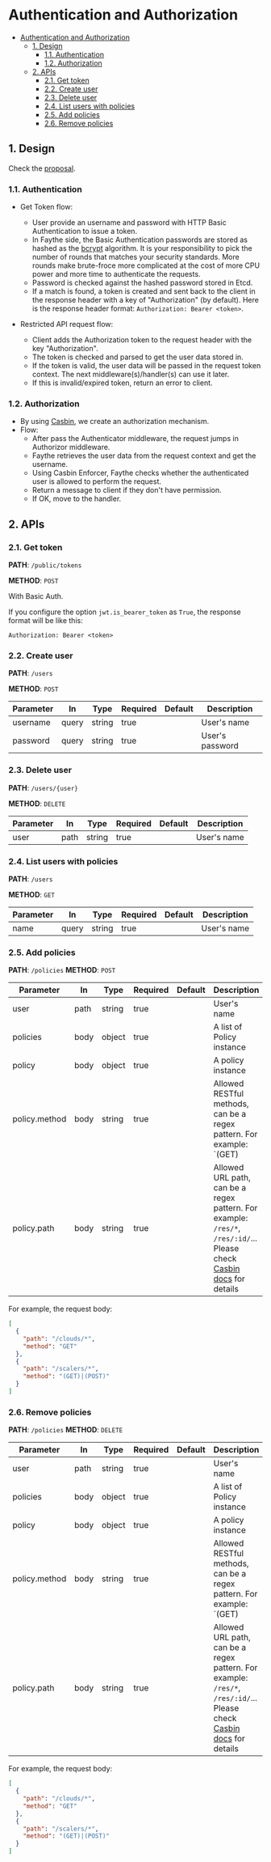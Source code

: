# Authentication and Authorization

- [Authentication and Authorization](#authentication-and-authorization)
  - [1. Design](#1-design)
    - [1.1. Authentication](#11-authentication)
    - [1.2. Authorization](#12-authorization)
  - [2. APIs](#2-apis)
    - [2.1. Get token](#21-get-token)
    - [2.2. Create user](#22-create-user)
    - [2.3. Delete user](#23-delete-user)
    - [2.4. List users with policies](#24-list-users-with-policies)
    - [2.5. Add policies](#25-add-policies)
    - [2.6. Remove policies](#26-remove-policies)

## 1. Design

Check the [proposal](./proposal/authn-authz.md).

### 1.1. Authentication

- Get Token flow:

  - User provide an username and password with HTTP Basic Authentication to issue a token.
  - In Faythe side, the Basic Authentication passwords are stored as hashed as the [bcrypt](https://en.wikipedia.org/wiki/Bcrypt) algorithm. It is your responsibility to pick the number of rounds that matches your security standards. More rounds make brute-froce more complicated at the cost of more CPU power and more time to authenticate the requests.
  - Password is checked against the hashed password stored in Etcd.
  - If a match is found, a token is created and sent back to the client in the response header with a key of "Authorization" (by default). Here is the response header format: `Authorization: Bearer <token>`.

- Restricted API request flow:

  - Client adds the Authorization token to the request header with the key "Authorization".
  - The token is checked and parsed to get the user data stored in.
  - If the token is valid, the user data will be passed in the request token context. The next middleware(s)/handler(s) can use it later.
  - If this is invalid/expired token, return an error to client.

### 1.2. Authorization

- By using [Casbin](https://casbin.org/en/), we create an authorization mechanism.
- Flow:
  - After pass the Authenticator middleware, the request jumps in Authorizor middleware.
  - Faythe retrieves the user data from the request context and get the username.
  - Using Casbin Enforcer, Faythe checks whether the authenticated user is allowed to perform the request.
  - Return a message to client if they don't have permission.
  - If OK, move to the handler.

## 2. APIs

### 2.1. Get token

**PATH**: `/public/tokens`

**METHOD**: `POST`

With Basic Auth.

If you configure the option `jwt.is_bearer_token` as `True`, the response format will be like this:

```
Authorization: Bearer <token>
```

### 2.2. Create user

**PATH**: `/users`

**METHOD**: `POST`

| Parameter | In    | Type   | Required | Default | Description     |
| --------- | ----- | ------ | -------- | ------- | --------------- |
| username  | query | string | true     |         | User's name     |
| password  | query | string | true     |         | User's password |

### 2.3. Delete user

**PATH**: `/users/{user}`

**METHOD**: `DELETE`

| Parameter | In   | Type   | Required | Default | Description |
| --------- | ---- | ------ | -------- | ------- | ----------- |
| user      | path | string | true     |         | User's name |

### 2.4. List users with policies

**PATH**: `/users`

**METHOD**: `GET`

| Parameter | In    | Type   | Required | Default | Description |
| --------- | ----- | ------ | -------- | ------- | ----------- |
| name      | query | string | true     |         | User's name |

### 2.5. Add policies

**PATH**: `/policies`
**METHOD**: `POST`

| Parameter     | In   | Type   | Required | Default | Description                                                                                                                                                         |
| ------------- | ---- | ------ | -------- | ------- | ------------------------------------------------------------------------------------------------------------------------------------------------------------------- |
| user          | path | string | true     |         | User's name                                                                                                                                                         |
| policies      | body | object | true     |         | A list of Policy instance                                                                                                                                           |
| policy        | body | object | true     |         | A policy instance                                                                                                                                                   |
| policy.method | body | string | true     |         | Allowed RESTful methods, can be a regex pattern. For example: `(GET)|(POST)`... Please check [Casbin docs](https://casbin.org/docs/en/supported-models) for details |
| policy.path   | body | string | true     |         | Allowed URL path, can be a regex pattern. For example: `/res/*`, `/res/:id/`... Please check [Casbin docs](https://casbin.org/docs/en/supported-models) for details |

For example, the request body:

```json
[
  {
    "path": "/clouds/*",
    "method": "GET"
  },
  {
    "path": "/scalers/*",
    "method": "(GET)|(POST)"
  }
]
```

### 2.6. Remove policies

**PATH**: `/policies`
**METHOD**: `DELETE`

| Parameter     | In   | Type   | Required | Default | Description                                                                                                                                                         |
| ------------- | ---- | ------ | -------- | ------- | ------------------------------------------------------------------------------------------------------------------------------------------------------------------- |
| user          | path | string | true     |         | User's name                                                                                                                                                         |
| policies      | body | object | true     |         | A list of Policy instance                                                                                                                                           |
| policy        | body | object | true     |         | A policy instance                                                                                                                                                   |
| policy.method | body | string | true     |         | Allowed RESTful methods, can be a regex pattern. For example: `(GET)|(POST)`... Please check [Casbin docs](https://casbin.org/docs/en/supported-models) for details |
| policy.path   | body | string | true     |         | Allowed URL path, can be a regex pattern. For example: `/res/*`, `/res/:id/`... Please check [Casbin docs](https://casbin.org/docs/en/supported-models) for details |

For example, the request body:

```json
[
  {
    "path": "/clouds/*",
    "method": "GET"
  },
  {
    "path": "/scalers/*",
    "method": "(GET)|(POST)"
  }
]
```
